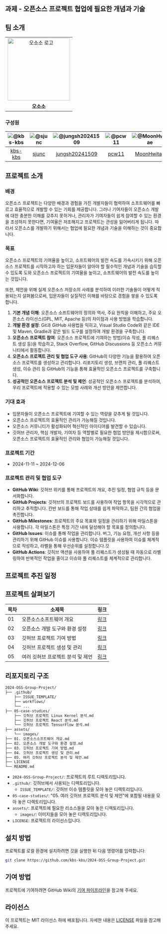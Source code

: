 ## 과제 - 오픈소스 프로젝트 협업에 필요한 개념과 기술
## 팀 소개
<table align="center">
  <tr>
    <td align="center">
      <img src="https://github.com/kbs-kbs/2024-OSS-Group-Project/blob/da25ae8ae48a6631a54f0233c4ae09993e2c46ea/assets/images/%EC%8B%AC%ED%94%8C%ED%95%98%EA%B3%A0%20%EB%B3%BC%EB%93%9C%ED%95%9C%20%EA%B8%B0%ED%95%98%ED%95%99%EC%A0%81%EC%9D%B8%20%EC%98%A4%EC%86%8C%EB%A6%AC%20%EB%A1%9C%EA%B3%A0.png" alt="오소소 로고" width="200" />
    </td>
  </tr>
  <tr>
    <td align="center">
      <b>오소소</b>
    </td>
  </tr>
</table>

### 구성원
|![@kbs-kbs](https://wsrv.nl/?url=avatars.githubusercontent.com/kbs-kbs&w=100&h=100&fit=cover&mask=circle)|![@sjunc](https://wsrv.nl/?url=avatars.githubusercontent.com/sjunc&w=100&h=100&fit=cover&mask=circle)|![@jungsh20241509](https://wsrv.nl/?url=avatars.githubusercontent.com/jungsh20241509&w=100&h=100&fit=cover&mask=circle)|![@pcw11](https://wsrv.nl/?url=avatars.githubusercontent.com/pcw11&w=100&h=100&fit=cover&mask=circle)|![@MoonHwitae](https://wsrv.nl/?url=avatars.githubusercontent.com/MoonHwitae&w=100&h=100&fit=cover&mask=circle)| 
|:---:|:---:|:---:|:---:|:---:|
|[kbs-kbs](https://github.com/kbs-kbs)|[sjunc](https://github.com/sjunc)|[jungsh20241509](https://github.com/jungsh20241509)|[pcw11](https://github.com/pcw11)|[MoonHwitae](https://github.com/MoonHwitae)|

## 프로젝트 소개
### 배경
오픈소스 프로젝트는 다양한 배경과 경험을 가진 개발자들이 협력하여 소프트웨어를 빠르고 효율적으로 개발할 수 있는 기회를 제공합니다. 그러나 기여자들이 오픈소스 개발에 대한 충분한 이해를 갖추지 못하거나, 관리자가 기여자들이 쉽게 참여할 수 있는 환경을 조성하지 못한다면, 기여율은 저조해지고 프로젝트는 관성을 잃어버리게 됩니다. 따라서 오픈소스를 개발하기 위해서는 협업에 필요한 개념과 기술을 이해하는 것이 중요합니다.

### 목표
오픈소스 프로젝트의 기여율을 높이고, 소프트웨어의 발전 속도를 가속시키기 위해 오픈소스 프로젝트를 시작하고자 하는 입문자들이 알아야 할 필수적인 개념과 기술을 습득할 수 있도록 도와 오픈소스 프로젝트의 기여율을 높이고, 소프트웨어의 발전 속도를 높이는 것입니다.

또한, 제언을 위해 실제 오픈소스 저장소의 사례를 분석하여 이러한 기술들이 어떻게 적용되는지 살펴봄으로써, 입문자들이 실질적인 이해를 바탕으로 경험을 쌓을 수 있도록 합니다.


1. **기본 개념 이해**: 오픈소스 소프트웨어의 정의와 역사, 주요 원칙을 이해하고, 주요 오픈소스 라이선스(GPL, MIT, Apache 등)의 차이점과 사용 방법을 학습합니다.
2. **개발 환경 설정**: Git과 GitHub 사용법을 익히고, Visual Studio Code와 같은 IDE 및 Maven, Gradle과 같은 빌드 도구를 설정하여 개발 환경을 구축합니다.
3. **오픈소스 프로젝트 참여**: 오픈소스 프로젝트에 기여하는 방법(이슈 작성, 풀 리퀘스트 생성 등)을 학습하고, Stack Overflow, GitHub Discussions 등 오픈소스 커뮤니티에서 활동합니다.
4. **오픈소스 프로젝트 관리 및 협업 도구 사용**: GitHub의 다양한 기능을 활용하여 오픈소스 프로젝트를 생성하고 관리합니다. 리포지토리 생성, 브랜치 관리, 풀 리퀘스트 생성, 이슈 관리 등 GitHub의 기능을 통해 효율적인 오픈소스 프로젝트를 구축합니다.
5. **성공적인 오픈소스 프로젝트 분석 및 제언**: 성공적인 오픈소스 프로젝트를 분석하여, 우리 프로젝트에 적용할 수 있는 모범 사례와 개선 방안을 제언합니다.

### 기대 효과
- 입문자들이 오픈소스 프로젝트에 기여할 수 있는 역량을 갖추게 될 것입니다.
- 오픈소스 프로젝트의 효율적인 관리가 가능해질 것입니다.
- 오픈소스 커뮤니티가 활성화되어 혁신적인 아이디어를 발견할 수 있습니다.
- 깃허브 관리자, 핵심 개발자, 기여자 등 역할별로 필요한 협업 방안을 제시함으로써, 오픈소스 프로젝트의 효율적인 관리와 협업이 가능해질 것입니다.


### 프로젝트 기간
- 2024-11-11 ~ 2024-12-06

### 프로젝트 관리 및 협업 도구

- **GitHub Wiki**: 깃허브 위키를 통해 프로젝트의 개요, 추진 일정, 협업 규칙 등을 문서화합니다.
- **GitHub Projects**: 깃허브의 프로젝트 보드를 사용하여 작업 항목을 시각적으로 관리하고 추적합니다. 칸반 보드를 통해 작업 상태를 쉽게 파악하고, 팀원 간의 협업을 촉진합니다.
- **GitHub Milestones**: 프로젝트의 주요 목표와 일정을 관리하기 위해 마일스톤을 사용합니다. 각 마일스톤은 특정 기간 내에 달성해야 할 목표를 정의합니다.
- **GitHub Issues**: 이슈를 통해 작업을 관리합니다. 버그, 기능 요청, 개선 사항 등을 관리하기 위해 GitHub 이슈를 사용합니다. 이슈 템플릿을 사용하여 이슈를 체계적으로 작성하고, 라벨을 통해 우선순위를 설정합니다.깃
- **GitHub Actions**: 깃허브 액션을 사용하여 풀 리퀘스트가 생성될 때 자동으로 라벨링하여 반복적인 작업을 줄이고 이슈와 풀 리퀘스트를 체계적으로 관리합니다.

## 프로젝트 추진 일정

## 프로젝트 살펴보기

|목차|소제목|링크|
|---|---|---|
|01|오픈소스소프트웨어 개요|[링크](https://github.com/kbs-kbs/2024-OSS-Group-Project/blob/main/01.%20오픈소스소프트웨어%20개요.md)|
|02|오픈소스 개발 도구와 환경 설정|[링크](https://github.com/kbs-kbs/2024-OSS-Group-Project/blob/main/02.%20오픈소스%20개발%20도구와%20환경%20설정.md)|
|03|깃허브 프로젝트 기여 방법|[링크](https://github.com/kbs-kbs/2024-OSS-Group-Project/blob/main/03.%20깃허브%20프로젝트%20기여%20방법.md)|
|04|깃허브 프로젝트 생성 및 관리|[링크](https://github.com/kbs-kbs/2024-OSS-Group-Project/blob/main/04.%20깃허브%20프로젝트%20생성%20및%20관리.md)|
|05|여러 깃허브 프로젝트 분석 및 제언|[링크](https://github.com/kbs-kbs/2024-OSS-Group-Project/blob/main/05.%20여러%20깃허브%20프로젝트%20분석%20및%20제언.md)|



## 리포지토리 구조

```bash
2024-OSS-Group-Project/
├── .github/
    ├── ISSUE_TEMPLATE/
    ├── workflows/
    └── ...
├── 05-case-studies/
    ├── 깃허브 프로젝트 Linux Kernel 분석.md
    ├── 깃허브 프로젝트 React 분석.md
    └── 깃허브 프로젝트 TensorFlow 분석.md
├── assets/
    └── images/
├── 01. 오픈소스소프트웨어 개요.md
├── 02. 오픈소스 개발 도구와 환경 설정.md
├── 03. 깃허브 프로젝트 기여 방법.md
├── 04. 깃허브 프로젝트 생성 및 관리.md
├── 05. 여러 깃허브 프로젝트 분석 및 제언.md
├── LICENSE
└── README.md
```

- `2024-OSS-Group-Project/`: 프로젝트의 루트 디렉토리입니다.
- `.github/`: 깃허브에서 사용되는 디렉토리입니다.
  - `ISSUE_TEMPLATE/`: 깃허브 이슈 템플릿을 모아 놓은 디렉토리입니다.
- `05-case-studies/`: "05. 여러 깃허브 프로젝트 분석 및 제언"에 포함될 내용을 모아 놓은 디렉토리입니다.
- `assets/`: 프로젝트에 필요한 리소스들을 모아 놓은 디렉토리입니다.
  - `images/`: 이미지들을 모아 놓은 디렉토리입니다.
- `LICENSE`: 프로젝트의 라이선스입니다.


## 설치 방법

프로젝트를 로컬 환경에 설치하려면 깃을 실행한 뒤 다음 명령어를 입력합니다:

```bash
git clone https://github.com/kbs-kbs/2024-OSS-Group-Project.git
```

## 기여 방법

프로젝트에 기여하려면 GitHub Wiki의 [기여 파이프라인](https://github.com/kbs-kbs/2024-OSS-Group-Project/wiki/협업-규칙#기여-파이프라인)을 참고해 주세요.

## 라이선스

이 프로젝트는 MIT 라이선스 하에 배포됩니다. 자세한 내용은 [LICENSE](https://github.com/kbs-kbs/2024-OSS-Group-Project/blob/main/LICENSE) 파일을 참고해 주세요.

